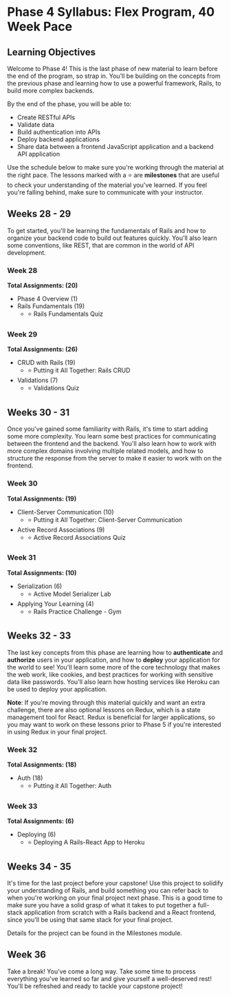# Phase 4 Syllabus: Flex Program, 40 Week Pace

## Learning Objectives

Welcome to Phase 4! This is the last phase of new material to learn before the
end of the program, so strap in. You'll be building on the concepts from the
previous phase and learning how to use a powerful framework, Rails, to build
more complex backends.

By the end of the phase, you will be able to:

- Create RESTful APIs
- Validate data
- Build authentication into APIs
- Deploy backend applications
- Share data between a frontend JavaScript application and a backend API application

Use the schedule below to make sure you're working through the material at
the right pace. The lessons marked with a ⭐️ are **milestones** that are useful
to check your understanding of the material you've learned. If you feel you're
falling behind, make sure to communicate with your instructor.

## Weeks 28 - 29

To get started, you'll be learning the fundamentals of Rails and how to organize
your backend code to build out features quickly. You'll also learn some
conventions, like REST, that are common in the world of API development.

### Week 28

**Total Assignments: (20)**

- Phase 4 Overview (1)
- Rails Fundamentals (19)
  - ⭐️ Rails Fundamentals Quiz

### Week 29

**Total Assignments: (26)**

- CRUD with Rails (19)
  - ⭐️ Putting it All Together: Rails CRUD
- Validations (7)
  - ⭐️ Validations Quiz

## Weeks 30 - 31

Once you've gained some familiarity with Rails, it's time to start adding some
more complexity. You learn some best practices for communicating between the
frontend and the backend. You'll also learn how to work with more complex
domains involving multiple related models, and how to structure the response
from the server to make it easier to work with on the frontend.

### Week 30

**Total Assignments: (19)**

- Client-Server Communication (10)
  - ⭐️ Putting it All Together: Client-Server Communication
- Active Record Associations (9)
  - ⭐️ Active Record Associations Quiz

### Week 31

**Total Assignments: (10)**

- Serialization (6)
  - ⭐️ Active Model Serializer Lab
- Applying Your Learning (4)
  - ⭐️ Rails Practice Challenge - Gym

## Weeks 32 - 33

The last key concepts from this phase are learning how to **authenticate** and
**authorize** users in your application, and how to **deploy** your application
for the world to see! You'll learn some more of the core technology that makes
the web work, like cookies, and best practices for working with sensitive data
like passwords. You'll also learn how hosting services like Heroku can be used
to deploy your application.

**Note**: If you're moving through this material quickly and want an extra
challenge, there are also optional lessons on Redux, which is a state management
tool for React. Redux is beneficial for larger applications, so you may want to
work on these lessons prior to Phase 5 if you're interested in using Redux in
your final project.

### Week 32

**Total Assignments: (18)**

- Auth (18)
  - ⭐️ Putting it All Together: Auth

### Week 33

**Total Assignments: (6)**

- Deploying (6)
  - ⭐️ Deploying A Rails-React App to Heroku

## Weeks 34 - 35

It's time for the last project before your capstone! Use this project to
solidify your understanding of Rails, and build something you can refer back to
when you're working on your final project next phase. This is a good time to
make sure you have a solid grasp of what it takes to put together a full-stack
application from scratch with a Rails backend and a React frontend, since you'll
be using that same stack for your final project.

Details for the project can be found in the Milestones module.

## Week 36

Take a break! You've come a long way. Take some time to process everything
you've learned so far and give yourself a well-deserved rest! You'll be
refreshed and ready to tackle your capstone project!

